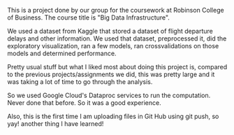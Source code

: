 This is a project done by our group for the coursework at Robinson College of Business. The course title is "Big Data Infrastructure".

We used a dataset from Kaggle that stored a dataset of flight departure delays and other information. We used that dataset, preprocessed it, did the exploratory visualization, ran a few models, ran crossvalidations on those models and determined performance. 

Pretty usual stuff but what I liked most about doing this project is, compared to the previous projects/assignments we did, this was pretty large and it was taking a lot of time to go through the analysis. 

So we used Google Cloud's Dataproc services to run the computation. Never done that before. So it was a good experience.

Also, this is the first time I am uploading files in Git Hub using git push, so yay! another thing I have learned!
